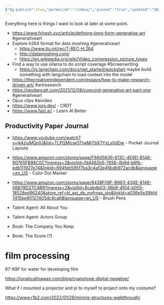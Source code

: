 ```yaml
---
{"dg-publish":true,"permalink":"/inbox/","pinned":"true","updated":"2024-11-12T16:31:32.632-08:00"}
---
```


Everything here is things I want to look at later at some point.

- https://www.fxhash.xyz/article/defining-long-form-generative-art #generativeart
- Explore h264 format for data moshing #generativeart 
	- https://www.itu.int/rec/T-REC-H.264
	- http://datamoshing.com/ 
	- https://en.wikipedia.org/wiki/Video_compression_picture_types
- Find a way to use ollama to do script coverage #Screenwriting 
	- https://js.langchain.com/docs/get_started/quickstart maybe build something with langchain to load context into the model
- https://thecreativeindependent.com/essays/how-to-make-research-driven-art/ #artresearch
- https://revdancatt.com/2021/12/08/concord-generative-art-part-one #generativeart 
- Opus clips #aivideo
- https://www.loro.dev/ - CRDT
- https://www.fast.ai/ - Learn AI Better
## Productivity Paper Journal 
- https://www.youtube.com/watch?v=jk4zjuMQnIU&list=TLPQMjcwOTIwMjTbX7YxLx0dDw - Pocket Journal Layouts
- https://www.amazon.com/stores/page/F9A05836-613C-4E9D-B148-90765FB98C0C?ingress=2&visitId=fd4462b5-7658-4b9d-b6fb-edb111927e74&linkId=694feb595f7ba3c4af2e46bdb972acdb&language=en_US - Color Dot Marker
- https://www.amazon.com/stores/page/8438F08F-B963-434E-8146-06B78D27C4B9?ingress=2&visitId=8cabdb03-36b9-4f04-b055-18528ed96240&store_ref=bl_ast_dp_nofrnas_sto&linkId=a036e5e39bfd7415be60127405dc9ca6&language=en_US - Brush Pens

- Talent Agent: All About You
- Talent Agent: Actors Group
- Book: The Company You Keep
- Book: The Score (?)

# film processing
67-69F for water for developing film

https://jonahcalinawan.com/blog/cyanotype-digital-negative/


What if I mounted a projector and pi to myself to project onto my costume?

https://www.r1b2.com/2022/01/28/mining-structures-walkthrough/